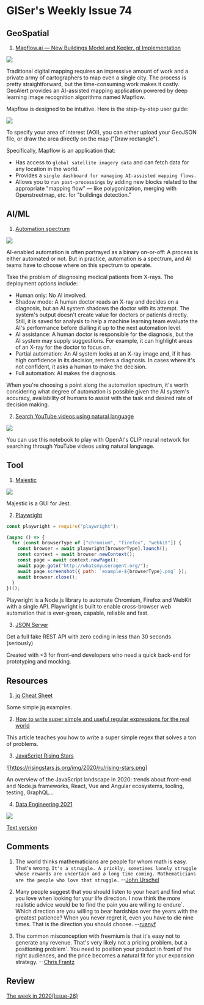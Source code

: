 # GISer's Weekly Issue 74

## GeoSpatial

1. [Mapflow.ai — New Buildings Model and Kepler. gl Implementation](https://medium.com/geoalert-platform-urban-monitoring/mapflow-ai-a-new-application-for-automated-mapping-using-satellite-imagery-8e9699a68be8)

![](https://cdn.shortpixel.ai/client/to_avif,q_lossy,ret_img,w_1200/https://www.gislounge.com/wp-content/uploads/2021/02/mapflow-select-area-Africa-demo.jpg)

Traditional digital mapping requires an impressive amount of work and a private army of cartographers to map even a single city. The process is pretty straightforward, but the time-consuming work makes it costly. GeoAlert provides an AI-assisted mapping application powered by deep learning image recognition algorithms named Mapflow.

Mapflow is designed to be intuitive. Here is the step-by-step user guide:

![](https://docs.mapflow.ai/_images/ui_flow_basic.png)

To specify your area of interest (AOI), you can either upload your GeoJSON file, or draw the area directly on the map ("Draw rectangle").

Specifically, Mapflow is an application that:

- Has access to `global satellite imagery data` and can fetch data for any location in the world.
- Provides a `single dashboard for managing AI-assisted mapping flows.`
- Allows you to `run post-processings` by adding new blocks related to the appropriate "mapping flow" — like polygonization, merging with Openstreetmap, etc. for "buildings detection."

## AI/ML

1. [Automation spectrum](https://www.deeplearning.ai/the-batch/issue-80/)

![](https://www.deeplearning.ai/wp-content/uploads/2021/02/unnamed-1-1.png)

AI-enabled automation is often portrayed as a binary on-or-off: A process is either automated or not. But in practice, automation is a spectrum, and AI teams have to choose where on this spectrum to operate.

Take the problem of diagnosing medical patients from X-rays. The deployment options include:

- Human only: No AI involved.
- Shadow mode: A human doctor reads an X-ray and decides on a diagnosis, but an AI system shadows the doctor with its attempt. The system's output doesn't create value for doctors or patients directly. Still, it is saved for analysis to help a machine learning team evaluate the AI's performance before dialling it up to the next automation level.
- AI assistance: A human doctor is responsible for the diagnosis, but the AI system may supply suggestions. For example, it can highlight areas of an X-ray for the doctor to focus on.
- Partial automation: An AI system looks at an X-ray image and, if it has high confidence in its decision, renders a diagnosis. In cases where it's not confident, it asks a human to make the decision.
- Full automation: AI makes the diagnosis.

When you're choosing a point along the automation spectrum, it's worth considering what degree of automation is possible given the AI system's accuracy, availability of humans to assist with the task and desired rate of decision making.

2. [Search YouTube videos using natural language](https://colab.research.google.com/github/haltakov/natural-language-youtube-search/blob/main/natural-language-youtube-search.ipynb)

![](https://camo.githubusercontent.com/37304ee142469dc6d2f4ac3269ee292fddd2eec8010b43efd6c8e94e1b1562fb/68747470733a2f2f63646e2e6265656b6b612e636f6d2f626c6f67696d672f61737365742f3230323130322f6267323032313032313330352e6a7067)

You can use this notebook to play with OpenAI's CLIP neural network for searching through YouTube videos using natural language.

## Tool

1. [Majestic](https://github.com/Raathigesh/majestic)

![](https://github.com/Raathigesh/majestic/raw/master/image.png)

Majestic is a GUI for Jest.

2. [Playwright](https://github.com/microsoft/playwright)

```js
const playwright = require("playwright");

(async () => {
  for (const browserType of ["chromium", "firefox", "webkit"]) {
    const browser = await playwright[browserType].launch();
    const context = await browser.newContext();
    const page = await context.newPage();
    await page.goto("http://whatsmyuseragent.org/");
    await page.screenshot({ path: `example-${browserType}.png` });
    await browser.close();
  }
})();
```

Playwright is a Node.js library to automate Chromium, Firefox and WebKit with a single API. Playwright is built to enable cross-browser web automation that is ever-green, capable, reliable and fast.

3. [JSON Server](https://github.com/typicode/json-server)

Get a full fake REST API with zero coding in less than 30 seconds (seriously)

Created with <3 for front-end developers who need a quick back-end for prototyping and mocking.

## Resources

1. [jq Cheat Sheet](https://lzone.de/cheat-sheet/jq)

Some simple jq examples.

2. [How to write super simple and useful regular expressions for the real world](https://zellwk.com/blog/simple-real-world-regex/?ck_subscriber_id=170842630)

This article teaches you how to write a super simple regex that solves a ton of problems.

3. [JavaScript Rising Stars](https://risingstars.js.org/2020/en)

![https://risingstars.js.org/img/2020/ru/rising-stars.png]

An overview of the JavaScript landscape in 2020: trends about front-end and Node.js frameworks, React, Vue and Angular ecosystems, tooling, testing, GraphQL...

4. [Data Engineering 2021](https://github.com/datastacktv/data-engineer-roadmap)

![](https://github.com/datastacktv/data-engineer-roadmap/raw/master/img/roadmap.png)

[Text version](https://github.com/datastacktv/data-engineer-roadmap/blob/master/text/roadmap.md)

## Comments

1.  The world thinks mathematicians are people for whom math is easy. That's wrong. `It's a struggle. A prickly, sometimes lonely struggle whose rewards are uncertain and a long time coming. Mathematicians are the people who love that struggle.`
    --[John Urschel](https://hmmdaily.com/2018/09/28/john-urschel-goes-pro/)

2.  Many people suggest that you should listen to your heart and find what you love when looking for your life direction. I now think the more realistic advice would be to find the pain you are willing to endure`. Which direction are you willing to bear hardships over the years with the greatest patience? When you never regret it, even you have to die nine times. That is the direction you should choose.
    --[ruanyf](https://github.com/ruanyf/weekly/blob/master/docs/issue-147.md)

3.  The common misconception with freemium is that it's easy not to generate any revenue. That's very likely not a pricing problem, but a positioning problem`. You need to position your product in front of the right audiences, and the price becomes a natural fit for your expansion strategy.
    --[Chris Frantz](https://www.chrisfrantz.com/how-to-kill-a-unicorn/)

## Review

[The week in 2020(Issue-26)](https://github.com/lkcozy/weekly/blob/master/docs/issue-26.md)
